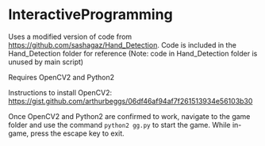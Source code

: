 # InteractiveProgramming

Uses a modified version of code from https://github.com/sashagaz/Hand_Detection. Code is included in the Hand_Detection folder for reference (Note: code in Hand_Detection folder is unused by main script)

Requires OpenCV2 and Python2

Instructions to install OpenCV2: https://gist.github.com/arthurbeggs/06df46af94af7f261513934e56103b30

Once OpenCV2 and Python2 are confirmed to work, navigate to the game folder and use the command `python2 gg.py` to start the game. While in-game, press the escape key to exit.
